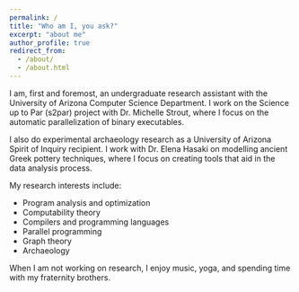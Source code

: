 ```yaml
---
permalink: /
title: "Who am I, you ask?"
excerpt: "about me"
author_profile: true
redirect_from: 
  - /about/
  - /about.html
---
```

I am, first and foremost, an undergraduate research assistant with the University of Arizona Computer Science Department.
I work on the Science up to Par (s2par) project with Dr. Michelle Strout,
where I focus on the automatic parallelization of binary executables.

I also do experimental archaeology research as a University of Arizona Spirit of Inquiry recipient.
I work with Dr. Elena Hasaki on modelling ancient Greek pottery techniques,
where I focus on creating tools that aid in the data analysis process.


My research interests include:
* Program analysis and optimization
* Computability theory
* Compilers and programming languages
* Parallel programming
* Graph theory
* Archaeology

When I am not working on research, I enjoy music, yoga, and spending time with my fraternity brothers.


